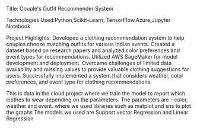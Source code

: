 Title: Couple's Outfit Recommender System

Technologies Used:Python,Scikit-Learn, TensorFlow,Azure,Jupyter Notebook

Project Highlights: Developed a clothing recommendation system to help couples choose matching outfits for various Indian events. Created a dataset based on research papers and analyzed color preferences and event types for recommendations. Utilized AWS SageMaker for model development and deployment. Overcame challenges of limited data availability and missing values to provide valuable clothing suggestions for users. Successfully implemented a system that considers weather, color preferences, and event type for clothing recommendations.

This is data in the cloud project where we train the model to report which clothes to wear depending on the parameters. The parameters are - color, weather and event. where we used libraries such as matplot and sns to plot the graphs The models we used are Support vector Regression and Linear Regression
